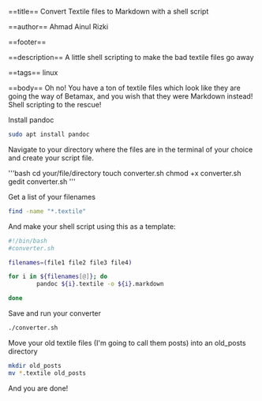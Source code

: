==title==
Convert Textile files to Markdown with a shell script

==author==
Ahmad Ainul Rizki

==footer==


==description==
A little shell scripting to make the bad textile files go away

==tags==
linux

==body==
Oh no! You have a ton of textile files which look like they are going the way of Betamax, and you wish that they were Markdown instead! Shell scripting to the rescue!

Install pandoc

```bash
sudo apt install pandoc
```

Navigate to your directory where the files are in the terminal of your choice and create your script file.

'''bash
cd your/file/directory
touch converter.sh
chmod +x converter.sh
gedit converter.sh
'''

Get a list of your filenames

```bash
find -name "*.textile"
```

And make your shell script using this as a template:

```bash
#!/bin/bash
#converter.sh

filenames=(file1 file2 file3 file4)

for i in ${filenames[@]}; do
        pandoc ${i}.textile -o ${i}.markdown

done
```

Save and run your converter

```bash
./converter.sh
```

Move your old textile files (I'm going to call them posts) into an old_posts directory

```bash
mkdir old_posts
mv *.textile old_posts
```

And you are done!
